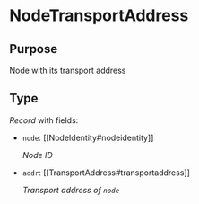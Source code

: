 # NodeTransportAddress

## Purpose

<!-- --8<-- [start:purpose] -->
Node with its transport address
<!-- --8<-- [end:purpose] -->

## Type

<!-- --8<-- [start:type] -->
<div class="type">

*Record* with fields:

- `node`: [[NodeIdentity#nodeidentity]]

  *Node ID*

- `addr`: [[TransportAddress#transportaddress]]

  *Transport address of `node`*

</div>
<!-- --8<-- [end:type] -->
